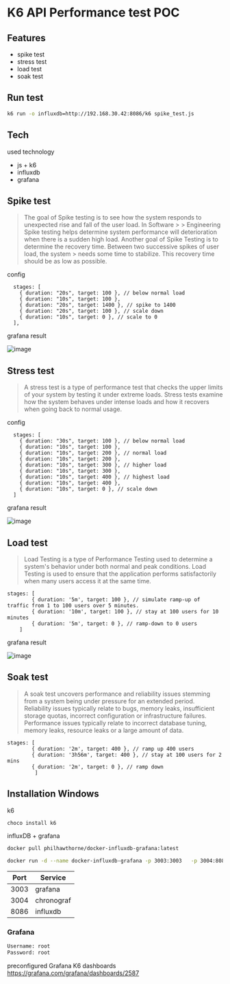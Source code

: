 # K6 API Performance test POC
## Features
- spike test
- stress test
- load test
- soak test

## Run test
```sh
k6 run -o influxdb=http://192.168.30.42:8086/k6 spike_test.js
```
## Tech

used technology
- js + k6
- influxdb
- grafana

## Spike test

>The goal of Spike testing is to see how the system responds to unexpected rise and fall of the user load. In Software > > Engineering Spike testing helps determine system performance will deterioration when there is a sudden high load.
> Another goal of Spike Testing is to determine the recovery time. Between two successive spikes of user load, the system > needs some time to stabilize. This recovery time should be as low as possible.

config
```
  stages: [
    { duration: "20s", target: 100 }, // below normal load
    { duration: "10s", target: 100 },
    { duration: "20s", target: 1400 }, // spike to 1400
    { duration: "20s", target: 100 }, // scale down
    { duration: "10s", target: 0 }, // scale to 0
  ],
```
grafana result

![image](https://i.imgur.com/j8Hk6Ye.png)

## Stress test
>A stress test is a type of performance test that checks the upper limits of your system by testing it under extreme loads. Stress tests examine how the system behaves under intense loads and how it recovers when going back to normal usage.

config
```
  stages: [
    { duration: "30s", target: 100 }, // below normal load
    { duration: "10s", target: 100 },
    { duration: "10s", target: 200 }, // normal load
    { duration: "10s", target: 200 },
    { duration: "10s", target: 300 }, // higher load
    { duration: "10s", target: 300 },
    { duration: "10s", target: 400 }, // highest load
    { duration: "10s", target: 400 },
    { duration: "10s", target: 0 }, // scale down
  ]
```

grafana result

![image](https://i.imgur.com/1G1kzZM.png)
## Load test
> Load Testing is a type of Performance Testing used to determine a system's behavior under both normal and peak conditions.
Load Testing is used to ensure that the application performs satisfactorily when many users access it at the same time.

```
stages: [
        { duration: '5m', target: 100 }, // simulate ramp-up of traffic from 1 to 100 users over 5 minutes.
        { duration: '10m', target: 100 }, // stay at 100 users for 10 minutes
        { duration: '5m', target: 0 }, // ramp-down to 0 users
    ]
 ```   
 grafana result
 
 ![image](https://i.imgur.com/BzzNpyC.jpg)
 
 ## Soak test
 >A soak test uncovers performance and reliability issues stemming from a system being under pressure for an extended period.
Reliability issues typically relate to bugs, memory leaks, insufficient storage quotas, incorrect configuration or infrastructure failures. Performance issues typically relate to incorrect database tuning, memory leaks, resource leaks or a large amount of data.
 
```
stages: [
        { duration: '2m', target: 400 }, // ramp up 400 users
        { duration: '3h56m', target: 400 }, // stay at 100 users for 2 mins
        { duration: '2m', target: 0 }, // ramp down
         ]
 ``` 
 

## Installation Windows
k6
```sh
choco install k6
```
influxDB + grafana
```sh
docker pull philhawthorne/docker-influxdb-grafana:latest
```
```sh
docker run -d --name docker-influxdb-grafana -p 3003:3003   -p 3004:8083   -p 8086:8086   -v /path/for/influxdb:/var/lib/influxdb -v /path/for/grafana:/var/lib/grafana philhawthorne/docker-influxdb-grafana:latest
```

| Port | Service |
| ------ | ------ |
| 3003 | grafana |
| 3004 | chronograf |
| 8086 | influxdb |

### Grafana
```sh
Username: root
Password: root
```
preconfigured Grafana K6 dashboards
https://grafana.com/grafana/dashboards/2587

